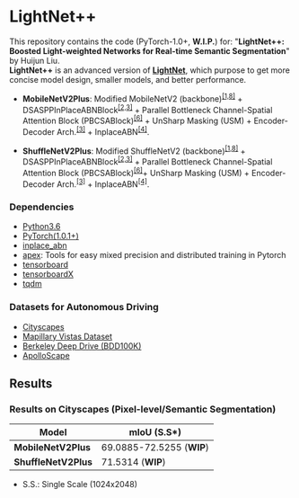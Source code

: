 # LightNet++
This repository contains the code (PyTorch-1.0+, **W.I.P.**) for: "**LightNet++: Boosted Light-weighted Networks for Real-time Semantic Segmentation**" by Huijun Liu.  
**LightNet++** is an advanced version of **[LightNet](https://github.com/ansleliu/LightNet)**,  which purpose to get more concise model design, 
smaller models, and better performance.

- **MobileNetV2Plus**: Modified MobileNetV2 (backbone)<sup>[[1,8]](#references)</sup> + DSASPPInPlaceABNBlock<sup>[[2,3]](#references)</sup> + 
Parallel Bottleneck Channel-Spatial Attention Block (PBCSABlock)<sup>[[6]](#references)</sup> + UnSharp Masking (USM) + Encoder-Decoder Arch.<sup>[[3]](#references)</sup> + 
InplaceABN<sup>[[4]](#references)</sup>.

- **ShuffleNetV2Plus**: Modified ShuffleNetV2 (backbone)<sup>[[1,8]](#references)</sup> + DSASPPInPlaceABNBlock<sup>[[2,3]](#references)</sup> + 
Parallel Bottleneck Channel-Spatial Attention Block (PBCSABlock)<sup>[[6]](#references)</sup>+ UnSharp Masking (USM)  + Encoder-Decoder Arch.<sup>[[3]](#references)</sup> + 
InplaceABN<sup>[[4]](#references)</sup>.
 

### Dependencies

- [Python3.6](https://www.python.org/downloads/)  
- [PyTorch(1.0.1+)](http://pytorch.org)  
- [inplace_abn](https://github.com/mapillary/inplace_abn)  
- [apex](https://github.com/NVIDIA/apex): Tools for easy mixed precision and distributed training in Pytorch  
- [tensorboard](https://www.tensorflow.org/programmers_guide/summaries_and_tensorboard)  
- [tensorboardX](https://github.com/lanpa/tensorboard-pytorch)  
- [tqdm](https://github.com/tqdm/tqdm)  

### Datasets for Autonomous Driving
- [Cityscapes](https://www.cityscapes-dataset.com/)  
- [Mapillary Vistas Dataset](https://www.mapillary.com/dataset/vistas)  
- [Berkeley Deep Drive (BDD100K)](https://bdd-data.berkeley.edu/)  
- [ApolloScape](http://apolloscape.auto/index.html#)  


## Results

### Results on Cityscapes (Pixel-level/Semantic Segmentation)

| Model | mIoU (S.S*) |
|---|---|
|**MobileNetV2Plus**|69.0885-72.5255 (**WIP**)|
|**ShuffleNetV2Plus**|71.5314 (**WIP**)|

* S.S.: Single Scale (1024x2048)
